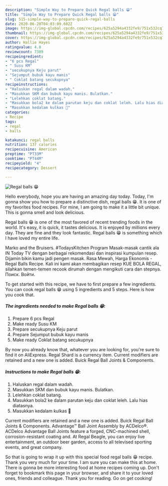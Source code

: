 ```yaml
---
description: "Simple Way to Prepare Quick Regal balls 😁"
title: "Simple Way to Prepare Quick Regal balls 😁"
slug: 515-simple-way-to-prepare-quick-regal-balls
date: 2020-06-28T04:03:09.602Z
image: https://img-global.cpcdn.com/recipes/625a5294a4332fe9/751x532cq70/regal-balls-😁-foto-resep-utama.jpg
thumbnail: https://img-global.cpcdn.com/recipes/625a5294a4332fe9/751x532cq70/regal-balls-😁-foto-resep-utama.jpg
cover: https://img-global.cpcdn.com/recipes/625a5294a4332fe9/751x532cq70/regal-balls-😁-foto-resep-utama.jpg
author: Hallie Hayes
ratingvalue: 4.8
reviewcount: 7389
recipeingredient:
- "6 pcs Regal"
- " Susu KM"
- "secukupnya Keju parut"
- "Sejumput bubuk kayu manis"
- " Coklat batang secukupnya"
recipeinstructions:
- "Haluskan regal dalam wadah."
- "Masukkan SKM dan bubuk kayu manis. Bulatkan."
- "Lelehkan coklat batang."
- "Masukkan bola2 ke dalam parutan keju dan coklat leleh. Lalu hias diatasnya."
- "Masukkan kedalam kulkas 🙌"
categories:
- Recipe
tags:
- regal
- balls

katakunci: regal balls 
nutrition: 137 calories
recipecuisine: American
preptime: "PT33M"
cooktime: "PT44M"
recipeyield: "4"
recipecategory: Dessert

---
```



![Regal balls 😁](https://img-global.cpcdn.com/recipes/625a5294a4332fe9/751x532cq70/regal-balls-😁-foto-resep-utama.jpg)

Hello everybody, hope you are having an amazing day today. Today, I'm gonna show you how to prepare a distinctive dish, regal balls 😁. It is one of my favorites food recipes. For mine, I am going to make it a little bit unique. This is gonna smell and look delicious.

Regal balls 😁 is one of the most favored of recent trending foods in the world. It's easy, it is quick, it tastes delicious. It is enjoyed by millions every day. They are fine and they look fantastic. Regal balls 😁 is something which I have loved my entire life.

Marko and the Bruisers. #TodaysKitchen Program Masak-masak cantik ala IN Today TV dengan berbagai rekomendasi dan inspirasi kumpulan resep. Dijamin bikin kamu jadi pengen masak. Rasa Mewah, Harga Ekonomis - Regal Balls Recipe. Kali ini kami akan membagikan resep KUE BOLA REGAL, silahkan temen-temen recook dirumah dengan mengikuti cara dan stepnya. Поиск. Войти.


To get started with this recipe, we have to first prepare a few ingredients. You can cook regal balls 😁 using 5 ingredients and 5 steps. Here is how you cook that.

<!--inarticleads1-->

##### The ingredients needed to make Regal balls 😁:

1. Prepare 6 pcs Regal
1. Make ready  Susu KM
1. Prepare secukupnya Keju parut
1. Prepare Sejumput bubuk kayu manis
1. Make ready  Coklat batang secukupnya


By now you already know that, whatever you are looking for, you&#39;re sure to find it on AliExpress. Regal Shard is a currency item. Current modifiers are retained and a new one is added. Buick Regal Ball Joints &amp; Components. 

<!--inarticleads2-->

##### Instructions to make Regal balls 😁:

1. Haluskan regal dalam wadah.
1. Masukkan SKM dan bubuk kayu manis. Bulatkan.
1. Lelehkan coklat batang.
1. Masukkan bola2 ke dalam parutan keju dan coklat leleh. Lalu hias diatasnya.
1. Masukkan kedalam kulkas 🙌


Current modifiers are retained and a new one is added. Buick Regal Ball Joints &amp; Components. Advantage™ Ball Joint Assembly by ACDelco®. ACDelco Advantage Ball Joints feature a forged, CNC-machined shell, corrosion-resistant coating and. At Regal Beagle, you can enjoy live entertainment, an outdoor beer garden, access to all televised sporting events, and great company. 

So that is going to wrap it up with this special food regal balls 😁 recipe. Thank you very much for your time. I am sure you can make this at home. There is gonna be more interesting food at home recipes coming up. Don't forget to bookmark this page in your browser, and share it to your loved ones, friends and colleague. Thank you for reading. Go on get cooking!
